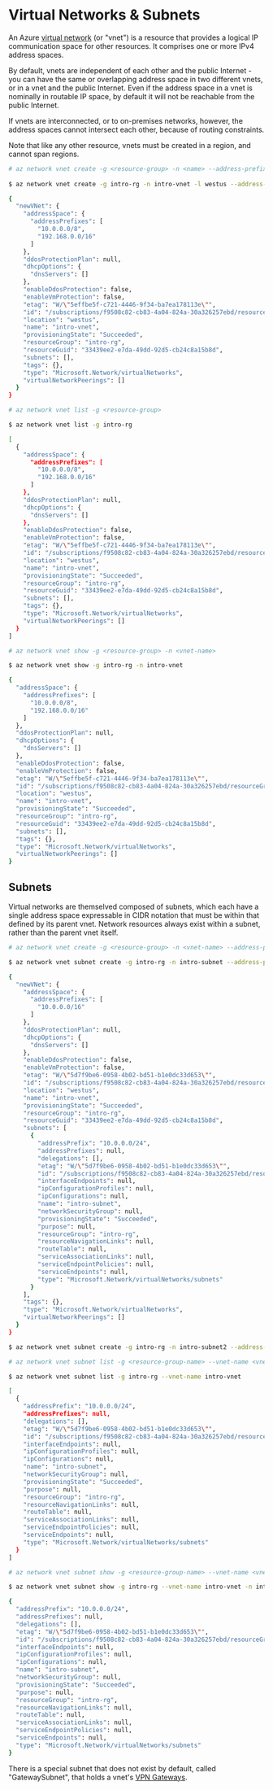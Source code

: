 Virtual Networks & Subnets
==========================
An Azure [virtual network](https://azure.microsoft.com/en-us/documentation/articles/virtual-networks-overview/)
(or "vnet") is a resource that provides a logical IP communication space for
other resources.  It comprises one or more IPv4 address spaces.

By default, vnets are independent of each other and the public Internet - you
can have the same or overlapping address space in two different vnets, or in 
a vnet and the public Internet.  Even if the address space in a vnet is 
nominally in routable IP space, by default it will not be reachable from the 
public Internet.

If vnets are interconnected, or to on-premises networks, however,
the address spaces cannot intersect each other, because of routing constraints.

Note that like any other resource, vnets must be created in a region,
and cannot span regions.

```bash
# az network vnet create -g <resource-group> -n <name> --address-prefix <address-space-csv>
  
$ az network vnet create -g intro-rg -n intro-vnet -l westus --address-prefix 10.0.0.0/8 192.168.0.0/16

{
  "newVNet": {
    "addressSpace": {
      "addressPrefixes": [
        "10.0.0.0/8",
        "192.168.0.0/16"
      ]
    },
    "ddosProtectionPlan": null,
    "dhcpOptions": {
      "dnsServers": []
    },
    "enableDdosProtection": false,
    "enableVmProtection": false,
    "etag": "W/\"5effbe5f-c721-4446-9f34-ba7ea178113e\"",
    "id": "/subscriptions/f9508c82-cb83-4a04-824a-30a326257ebd/resourceGroups/intro-rg/providers/Microsoft.Network/virtualNetworks/intro-vnet",
    "location": "westus",
    "name": "intro-vnet",
    "provisioningState": "Succeeded",
    "resourceGroup": "intro-rg",
    "resourceGuid": "33439ee2-e7da-49dd-92d5-cb24c8a15b8d",
    "subnets": [],
    "tags": {},
    "type": "Microsoft.Network/virtualNetworks",
    "virtualNetworkPeerings": []
  }
}
```

```bash
# az network vnet list -g <resource-group>

$ az network vnet list -g intro-rg

[
  {
    "addressSpace": {
      "addressPrefixes": [
        "10.0.0.0/8",
        "192.168.0.0/16"
      ]
    },
    "ddosProtectionPlan": null,
    "dhcpOptions": {
      "dnsServers": []
    },
    "enableDdosProtection": false,
    "enableVmProtection": false,
    "etag": "W/\"5effbe5f-c721-4446-9f34-ba7ea178113e\"",
    "id": "/subscriptions/f9508c82-cb83-4a04-824a-30a326257ebd/resourceGroups/intro-rg/providers/Microsoft.Network/virtualNetworks/intro-vnet",
    "location": "westus",
    "name": "intro-vnet",
    "provisioningState": "Succeeded",
    "resourceGroup": "intro-rg",
    "resourceGuid": "33439ee2-e7da-49dd-92d5-cb24c8a15b8d",
    "subnets": [],
    "tags": {},
    "type": "Microsoft.Network/virtualNetworks",
    "virtualNetworkPeerings": []
  }
]
```

```bash
# az network vnet show -g <resource-group> -n <vnet-name>

$ az network vnet show -g intro-rg -n intro-vnet

{
  "addressSpace": {
    "addressPrefixes": [
      "10.0.0.0/8",
      "192.168.0.0/16"
    ]
  },
  "ddosProtectionPlan": null,
  "dhcpOptions": {
    "dnsServers": []
  },
  "enableDdosProtection": false,
  "enableVmProtection": false,
  "etag": "W/\"5effbe5f-c721-4446-9f34-ba7ea178113e\"",
  "id": "/subscriptions/f9508c82-cb83-4a04-824a-30a326257ebd/resourceGroups/intro-rg/providers/Microsoft.Network/virtualNetworks/intro-vnet",
  "location": "westus",
  "name": "intro-vnet",
  "provisioningState": "Succeeded",
  "resourceGroup": "intro-rg",
  "resourceGuid": "33439ee2-e7da-49dd-92d5-cb24c8a15b8d",
  "subnets": [],
  "tags": {},
  "type": "Microsoft.Network/virtualNetworks",
  "virtualNetworkPeerings": []
}
```

## Subnets

Virtual networks are themselved composed of subnets, which each have a single
address space expressable in CIDR notation that must be within that defined
by its parent vnet.  Network resources always exist within a subnet, rather
than the parent vnet itself.

```bash
# az network vnet create -g <resource-group> -n <vnet-name> --address-prefix <address-space> --subnet-name <subnet-name> --subnet-prefix <address-space>

$ az network vnet subnet create -g intro-rg -n intro-subnet --address-prefixes 10.0.0.0/16 --vnet-name intro-vnet

{
  "newVNet": {
    "addressSpace": {
      "addressPrefixes": [
        "10.0.0.0/16"
      ]
    },
    "ddosProtectionPlan": null,
    "dhcpOptions": {
      "dnsServers": []
    },
    "enableDdosProtection": false,
    "enableVmProtection": false,
    "etag": "W/\"5d7f9be6-0958-4b02-bd51-b1e0dc33d653\"",
    "id": "/subscriptions/f9508c82-cb83-4a04-824a-30a326257ebd/resourceGroups/intro-rg/providers/Microsoft.Network/virtualNetworks/intro-vnet",
    "location": "westus",
    "name": "intro-vnet",
    "provisioningState": "Succeeded",
    "resourceGroup": "intro-rg",
    "resourceGuid": "33439ee2-e7da-49dd-92d5-cb24c8a15b8d",
    "subnets": [
      {
        "addressPrefix": "10.0.0.0/24",
        "addressPrefixes": null,
        "delegations": [],
        "etag": "W/\"5d7f9be6-0958-4b02-bd51-b1e0dc33d653\"",
        "id": "/subscriptions/f9508c82-cb83-4a04-824a-30a326257ebd/resourceGroups/intro-rg/providers/Microsoft.Network/virtualNetworks/intro-vnet/subnets/intro-subnet",
        "interfaceEndpoints": null,
        "ipConfigurationProfiles": null,
        "ipConfigurations": null,
        "name": "intro-subnet",
        "networkSecurityGroup": null,
        "provisioningState": "Succeeded",
        "purpose": null,
        "resourceGroup": "intro-rg",
        "resourceNavigationLinks": null,
        "routeTable": null,
        "serviceAssociationLinks": null,
        "serviceEndpointPolicies": null,
        "serviceEndpoints": null,
        "type": "Microsoft.Network/virtualNetworks/subnets"
      }
    ],
    "tags": {},
    "type": "Microsoft.Network/virtualNetworks",
    "virtualNetworkPeerings": []
  }
}
```

```bash
$ az network vnet subnet create -g intro-rg -n intro-subnet2 --address-prefixes 192.168.0.0/24 --vnet-name intro-vnet
```

```bash
# az network vnet subnet list -g <resource-group-name> --vnet-name <vnet-name>

$ az network vnet subnet list -g intro-rg --vnet-name intro-vnet

[
  {
    "addressPrefix": "10.0.0.0/24",
    "addressPrefixes": null,
    "delegations": [],
    "etag": "W/\"5d7f9be6-0958-4b02-bd51-b1e0dc33d653\"",
    "id": "/subscriptions/f9508c82-cb83-4a04-824a-30a326257ebd/resourceGroups/intro-rg/providers/Microsoft.Network/virtualNetworks/intro-vnet/subnets/intro-subnet",
    "interfaceEndpoints": null,
    "ipConfigurationProfiles": null,
    "ipConfigurations": null,
    "name": "intro-subnet",
    "networkSecurityGroup": null,
    "provisioningState": "Succeeded",
    "purpose": null,
    "resourceGroup": "intro-rg",
    "resourceNavigationLinks": null,
    "routeTable": null,
    "serviceAssociationLinks": null,
    "serviceEndpointPolicies": null,
    "serviceEndpoints": null,
    "type": "Microsoft.Network/virtualNetworks/subnets"
  }
]
```

```bash
# az network vnet subnet show -g <resource-group-name> --vnet-name <vnet-name> -n <subnet-name>

$ az network vnet subnet show -g intro-rg --vnet-name intro-vnet -n intro-subnet

{
  "addressPrefix": "10.0.0.0/24",
  "addressPrefixes": null,
  "delegations": [],
  "etag": "W/\"5d7f9be6-0958-4b02-bd51-b1e0dc33d653\"",
  "id": "/subscriptions/f9508c82-cb83-4a04-824a-30a326257ebd/resourceGroups/intro-rg/providers/Microsoft.Network/virtualNetworks/intro-vnet/subnets/intro-subnet",
  "interfaceEndpoints": null,
  "ipConfigurationProfiles": null,
  "ipConfigurations": null,
  "name": "intro-subnet",
  "networkSecurityGroup": null,
  "provisioningState": "Succeeded",
  "purpose": null,
  "resourceGroup": "intro-rg",
  "resourceNavigationLinks": null,
  "routeTable": null,
  "serviceAssociationLinks": null,
  "serviceEndpointPolicies": null,
  "serviceEndpoints": null,
  "type": "Microsoft.Network/virtualNetworks/subnets"
}
```

There is a special subnet that does not exist by default, called 
"GatewaySubnet", that holds a vnet's [VPN Gateways](gateways.md).
